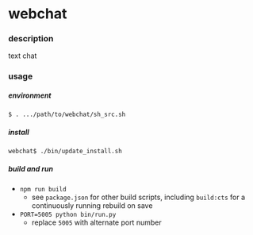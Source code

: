 # webchat

### description

text chat

### usage

##### environment

```shell
$ . .../path/to/webchat/sh_src.sh
```

##### install

```shell
webchat$ ./bin/update_install.sh
```

##### build and run

* `npm run build`
  - see `package.json` for other build scripts,
    including `build:cts` for a continuously running rebuild on save
* `PORT=5005 python bin/run.py`
  - replace `5005` with alternate port number
